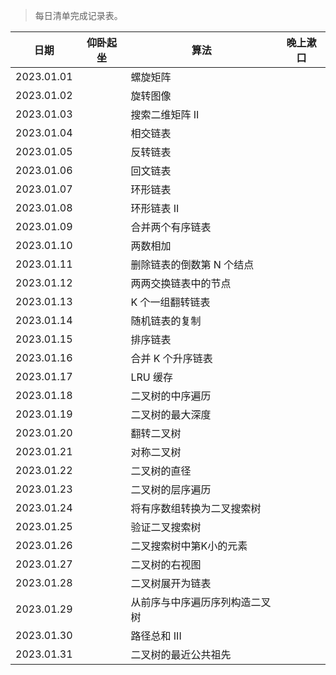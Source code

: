 >每日清单完成记录表。

| 日期 | 仰卧起坐 | 算法 | 晚上漱口 |
| --- | --- |--- |--- |
| 2023.01.01 | | 螺旋矩阵 | |
| 2023.01.02 | | 旋转图像 | |
| 2023.01.03 | | 搜索二维矩阵 II | |
| 2023.01.04 | | 相交链表 | |
| 2023.01.05 | | 反转链表 | |
| 2023.01.06 | | 回文链表 | |
| 2023.01.07 | | 环形链表 | |
| 2023.01.08 | | 环形链表 II | |
| 2023.01.09 | | 合并两个有序链表 | |
| 2023.01.10 | | 两数相加 | |
| 2023.01.11 | | 删除链表的倒数第 N 个结点 | |
| 2023.01.12 | | 两两交换链表中的节点 | |
| 2023.01.13 | | K 个一组翻转链表 | |
| 2023.01.14 | | 随机链表的复制 | |
| 2023.01.15 | | 排序链表 | |
| 2023.01.16 | | 合并 K 个升序链表 | |
| 2023.01.17 | | LRU 缓存 | |
| 2023.01.18 | | 二叉树的中序遍历 | |
| 2023.01.19 | | 二叉树的最大深度 | |
| 2023.01.20 | | 翻转二叉树 | |
| 2023.01.21 | | 对称二叉树 | |
| 2023.01.22 | | 二叉树的直径 | |
| 2023.01.23 | | 二叉树的层序遍历 | |
| 2023.01.24 | | 将有序数组转换为二叉搜索树 | |
| 2023.01.25 | | 验证二叉搜索树 | |
| 2023.01.26 | | 二叉搜索树中第K小的元素 | |
| 2023.01.27 | | 二叉树的右视图 | |
| 2023.01.28 | | 二叉树展开为链表 | |
| 2023.01.29 | | 从前序与中序遍历序列构造二叉树 | |
| 2023.01.30 | | 路径总和 III | |
| 2023.01.31 | | 二叉树的最近公共祖先 | |
